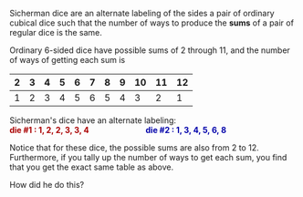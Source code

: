Sicherman dice are an alternate labeling of the sides a pair of ordinary cubical dice such that the number of ways to produce the **sums** of a pair of regular dice is the same.

Ordinary 6-sided dice have possible sums of 2 through 11, and the number of ways of getting each sum is

|  2  | 3   | 4   | 5   | 6   | 7   | 8   | 9   | 10  | 11  | 12  |
|:---:| --- | --- | --- | --- | --- | --- | --- | --- | --- | --- |
|  1  | 2   | 3   | 4   | 5   | 6   | 5   | 4   | 3   | 2   | 1   |

Sicherman's dice have an alternate labeling:
$\qquad\qquad\qquad$ 
$\qquad\qquad\qquad$<strong style="color: #a00">die #1 : 1,  2,  2,  3,  3,  4</strong>$\qquad\qquad\qquad$ <strong style="color: #00a">die #2 :  1,  3,  4,  5,  6,  8</strong>

Notice that for these dice, the possible sums are also from 2 to 12.  Furthermore, if you tally up the number of ways to get each sum, you find that you get the exact same table as above.

How did he do this?